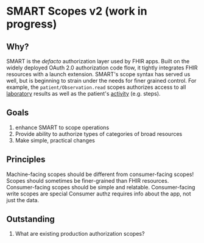 # SMART Scopes v2 (work in progress)


## Why?
SMART is the _defacto_ authorization layer used by FHIR apps. Built on the widely deployed OAuth 2.0 authorization code flow, it tightly integrates FHIR resources with a launch extension. SMART's scope syntax has served us well, but is beginning to strain under the needs for finer grained control. For example, the `patient/Observation.read` scopes authorizes access to all [laboratory](https://www.hl7.org/fhir/codesystem-observation-category.html#observation-category-laboratory) results as well as the patient's [activity](https://www.hl7.org/fhir/codesystem-observation-category.html#observation-category-activity) (e.g. steps). 

## Goals
1) enhance SMART to scope operations
2) Provide ability to authorize types of categories of broad resources
3) Make simple, practical changes


## Principles
Machine-facing scopes should be different from consumer-facing scopes!
Scopes should sometimes be finer-grained than FHIR resources. 
Consumer-facing scopes should be simple and relatable.
Consumer-facing write scopes are special
Consumer authz requires info about the app, not just the data.


## Outstanding

1) What are existing production authorization scopes? 
